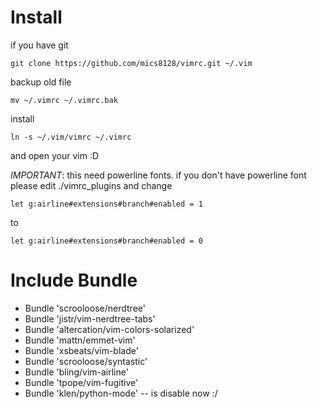 Install
=======================
if you have git

    git clone https://github.com/mics8128/vimrc.git ~/.vim

backup old file

    mv ~/.vimrc ~/.vimrc.bak
    
install

    ln -s ~/.vim/vimrc ~/.vimrc

and open your vim :D

*IMPORTANT*: this need powerline fonts. if you don't have powerline font please edit ./vimrc_plugins and change

    let g:airline#extensions#branch#enabled = 1

to

    let g:airline#extensions#branch#enabled = 0

Include Bundle
=======================

* Bundle 'scrooloose/nerdtree'
* Bundle 'jistr/vim-nerdtree-tabs'
* Bundle 'altercation/vim-colors-solarized'
* Bundle 'mattn/emmet-vim'
* Bundle 'xsbeats/vim-blade' 
* Bundle 'scrooloose/syntastic'
* Bundle 'bling/vim-airline'
* Bundle 'tpope/vim-fugitive'
* Bundle 'klen/python-mode' -- is disable now :/
